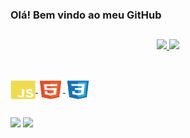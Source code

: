 ### Olá! Bem vindo ao meu GitHub
##
<div align="center">
  <a href="https://github.com/charlespsc">
  <img height="180em" src="https://github-readme-stats.vercel.app/api?username=charlespsc&show_icons=true&theme=jolly"/>
  <img height="180em" src="https://github-readme-stats.vercel.app/api/top-langs/?username=charlespsc&layout=compact&langs_count=7&theme=jolly"/>
</div>

  ##
  
<div style="display: inline_block"><br>
  <img align="center" alt="Js" height="30" width="40" src="https://raw.githubusercontent.com/devicons/devicon/master/icons/javascript/javascript-plain.svg">
  <img align="center" alt="HTML" height="30" width="40" src="https://raw.githubusercontent.com/devicons/devicon/master/icons/html5/html5-original.svg">
  <img align="center" alt="CSS" height="30" width="40" src="https://raw.githubusercontent.com/devicons/devicon/master/icons/css3/css3-original.svg">
</div>

  ##
  
<div>
<a href="https://discord.gg/sb8Bsqu" target="_blank"><img src="https://img.shields.io/badge/Discord-7289DA?style=for-the-badge&logo=discord&logoColor=white" target="_blank"></a> 
<a href="https://www.linkedin.com/in/charlesp-sc" target="_blank"><img src="https://img.shields.io/badge/-LinkedIn-%230077B5?style=for-the-badge&logo=linkedin&logoColor=white" target="_blank"></a>
</div>
